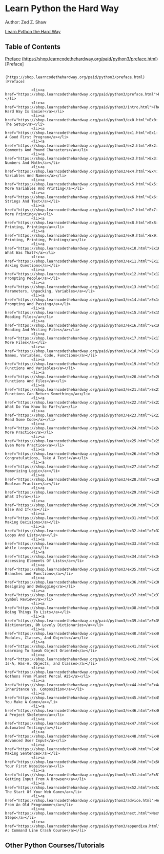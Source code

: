 ﻿# Learn Python the Hard Way
Author: Zed Z. Shaw

[Learn Python the Hard Way](https://shop.learncodethehardway.org/paid/python3/)

## Table of Contents
[Preface](https://shop.learncodethehardway.org/paid/python3/preface.html)
(https://shop.learncodethehardway.org/paid/python3/preface.html)[Preface]
            
            (https://shop.learncodethehardway.org/paid/python3/preface.html)[Preface]
            
                <li><a href="https://shop.learncodethehardway.org/paid/python3/preface.html">Preface</a></li>
                <li><a href="https://shop.learncodethehardway.org/paid/python3/intro.html">The Hard Way Is Easier</a></li>
                <li><a href="https://shop.learncodethehardway.org/paid/python3/ex0.html">Ex0: The Setup</a></li>
                <li><a href="https://shop.learncodethehardway.org/paid/python3/ex1.html">Ex1: A Good First Program</a></li>
                <li><a href="https://shop.learncodethehardway.org/paid/python3/ex2.html">Ex2: Comments And Pound Characters</a></li>
                <li><a href="https://shop.learncodethehardway.org/paid/python3/ex3.html">Ex3: Numbers And Math</a></li>
                <li><a href="https://shop.learncodethehardway.org/paid/python3/ex4.html">Ex4: Variables And Names</a></li>
                <li><a href="https://shop.learncodethehardway.org/paid/python3/ex5.html">Ex5: More Variables And Printing</a></li>
                <li><a href="https://shop.learncodethehardway.org/paid/python3/ex6.html">Ex6: Strings And Text</a></li>
                <li><a href="https://shop.learncodethehardway.org/paid/python3/ex7.html">Ex7: More Printing</a></li>
                <li><a href="https://shop.learncodethehardway.org/paid/python3/ex8.html">Ex8: Printing, Printing</a></li>
                <li><a href="https://shop.learncodethehardway.org/paid/python3/ex9.html">Ex9: Printing, Printing, Printing</a></li>
                <li><a href="https://shop.learncodethehardway.org/paid/python3/ex10.html">Ex10: What Was That?</a></li>
                <li><a href="https://shop.learncodethehardway.org/paid/python3/ex11.html">Ex11: Asking Questions</a></li>
                <li><a href="https://shop.learncodethehardway.org/paid/python3/ex12.html">Ex12: Prompting People</a></li>
                <li><a href="https://shop.learncodethehardway.org/paid/python3/ex13.html">Ex13: Parameters, Unpacking, Variables</a></li>
                <li><a href="https://shop.learncodethehardway.org/paid/python3/ex14.html">Ex14: Prompting And Passing</a></li>
                <li><a href="https://shop.learncodethehardway.org/paid/python3/ex15.html">Ex15: Reading Files</a></li>
                <li><a href="https://shop.learncodethehardway.org/paid/python3/ex16.html">Ex16: Reading And Writing Files</a></li>
                <li><a href="https://shop.learncodethehardway.org/paid/python3/ex17.html">Ex17: More Files</a></li>
                <li><a href="https://shop.learncodethehardway.org/paid/python3/ex18.html">Ex18: Names, Variables, Code, Functions</a></li>
                <li><a href="https://shop.learncodethehardway.org/paid/python3/ex19.html">Ex19: Functions And Variables</a></li>
                <li><a href="https://shop.learncodethehardway.org/paid/python3/ex20.html">Ex20: Functions And Files</a></li>
                <li><a href="https://shop.learncodethehardway.org/paid/python3/ex21.html">Ex21: Functions Can Return Something</a></li>
                <li><a href="https://shop.learncodethehardway.org/paid/python3/ex22.html">Ex22: What Do You Know So Far?</a></li>
                <li><a href="https://shop.learncodethehardway.org/paid/python3/ex23.html">Ex23: Read Some Code</a></li>
                <li><a href="https://shop.learncodethehardway.org/paid/python3/ex24.html">Ex24: More Practice</a></li>
                <li><a href="https://shop.learncodethehardway.org/paid/python3/ex25.html">Ex25: Even More Practice</a></li>
                <li><a href="https://shop.learncodethehardway.org/paid/python3/ex26.html">Ex26: Congratulations, Take A Test!</a></li>
                <li><a href="https://shop.learncodethehardway.org/paid/python3/ex27.html">Ex27: Memorizing Logic</a></li>
                <li><a href="https://shop.learncodethehardway.org/paid/python3/ex28.html">Ex28: Boolean Practice</a></li>
                <li><a href="https://shop.learncodethehardway.org/paid/python3/ex29.html">Ex29: What If</a></li>
                <li><a href="https://shop.learncodethehardway.org/paid/python3/ex30.html">Ex30: Else And If</a></li>
                <li><a href="https://shop.learncodethehardway.org/paid/python3/ex31.html">Ex31: Making Decisions</a></li>
                <li><a href="https://shop.learncodethehardway.org/paid/python3/ex32.html">Ex32: Loops And Lists</a></li>
                <li><a href="https://shop.learncodethehardway.org/paid/python3/ex33.html">Ex33: While Loops</a></li>
                <li><a href="https://shop.learncodethehardway.org/paid/python3/ex34.html">Ex34: Accessing Elements Of Lists</a></li>
                <li><a href="https://shop.learncodethehardway.org/paid/python3/ex35.html">Ex35: Branches and Functions</a></li>
                <li><a href="https://shop.learncodethehardway.org/paid/python3/ex36.html">Ex36: Designing and Debugging</a></li>
                <li><a href="https://shop.learncodethehardway.org/paid/python3/ex37.html">Ex37: Symbol Review</a></li>
                <li><a href="https://shop.learncodethehardway.org/paid/python3/ex38.html">Ex38: Doing Things To Lists</a></li>
                <li><a href="https://shop.learncodethehardway.org/paid/python3/ex39.html">Ex39: Dictionaries, Oh Lovely Dictionaries</a></li>
                <li><a href="https://shop.learncodethehardway.org/paid/python3/ex40.html">Ex40: Modules, Classes, And Objects</a></li>
                <li><a href="https://shop.learncodethehardway.org/paid/python3/ex41.html">Ex41: Learning To Speak Object Oriented</a></li>
                <li><a href="https://shop.learncodethehardway.org/paid/python3/ex42.html">Ex42: Is-A, Has-A, Objects, and Classes</a></li>
                <li><a href="https://shop.learncodethehardway.org/paid/python3/ex43.html">Ex43: Gothons From Planet Percal #25</a></li>
                <li><a href="https://shop.learncodethehardway.org/paid/python3/ex44.html">Ex44: Inheritance Vs. Composition</a></li>
                <li><a href="https://shop.learncodethehardway.org/paid/python3/ex45.html">Ex45: You Make A Game</a></li>
                <li><a href="https://shop.learncodethehardway.org/paid/python3/ex46.html">Ex46: A Project Skeleton</a></li>
                <li><a href="https://shop.learncodethehardway.org/paid/python3/ex47.html">Ex47: Automated Testing</a></li>
                <li><a href="https://shop.learncodethehardway.org/paid/python3/ex48.html">Ex48: Advanced User Input</a></li>
                <li><a href="https://shop.learncodethehardway.org/paid/python3/ex49.html">Ex49: Making Sentences</a></li>
                <li><a href="https://shop.learncodethehardway.org/paid/python3/ex50.html">Ex50: Your First Website</a></li>
                <li><a href="https://shop.learncodethehardway.org/paid/python3/ex51.html">Ex51: Getting Input From A Browser</a></li>
                <li><a href="https://shop.learncodethehardway.org/paid/python3/ex52.html">Ex52: The Start Of Your Web Game</a></li>
                <li><a href="https://shop.learncodethehardway.org/paid/python3/advice.html">Advice From An Old Programmer</a></li>
                <li><a href="https://shop.learncodethehardway.org/paid/python3/next.html">Next Steps</a></li>
                <li><a href="https://shop.learncodethehardway.org/paid/python3/appendixa.html">Appendix A: Command Line Crash Course</a></li>
            


## Other Python Courses/Tutorials
